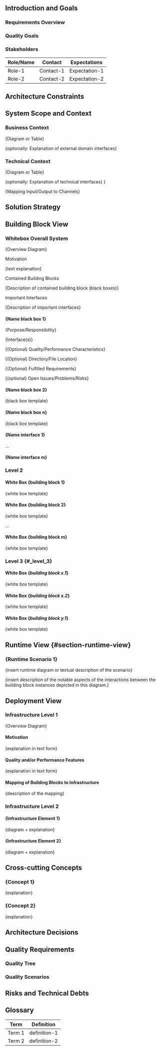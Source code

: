 ## Introduction and Goals

### Requirements Overview

### Quality Goals

### Stakeholders

| Role/Name | Contact   | Expectations  |
|-----------|-----------|---------------|
| Role-1    | Contact-1 | Expectation-1 |
| Role-2    | Contact-2 | Expectation-2 |

## Architecture Constraints

## System Scope and Context

### Business Context

{Diagram or Table}

{optionally: Explanation of external domain interfaces}

### Technical Context

{Diagram or Table}

{optionally: Explanation of technical interfaces} }

{Mapping Input/Output to Channels}

## Solution Strategy

## Building Block View

### Whitebox Overall System

{Overview Diagram}

Motivation

{text explanation}

Contained Building Blocks

{Description of contained building block (black boxes)}

Important Interfaces

{Description of important interfaces}

#### {Name black box 1}

{Purpose/Responsibility}

{Interface(s)}

{(Optional) Quality/Performance Characteristics}

{(Optional) Directory/File Location}

{(Optional) Fulfilled Requirements}

{(optional) Open Issues/Problems/Risks}

#### {Name black box 2}

{black box template}

#### {Name black box n}

{black box template}

#### {Name interface 1}

...

#### {Name interface m}

### Level 2

#### White Box {building block 1}

{white box template}

#### White Box {building block 2}

{white box template}

...

#### White Box {building block m}

{white box template}

### Level 3 {#_level_3}

#### White Box {_building block x.1_} 

{white box template}

#### White Box {_building block x.2_}

{white box template}

#### White Box {_building block y.1_}

{white box template}

## Runtime View {#section-runtime-view}

### {Runtime Scenario 1}

{insert runtime diagram or textual description of the scenario}

{insert description of the notable aspects of the interactions between the building block instances depicted in this diagram.}

## Deployment View

### Infrastructure Level 1

{Overview Diagram}

#### Motivation

{explanation in text form}

#### Quality and/or Performance Features

{explanation in text form}

#### Mapping of Building Blocks to Infrastructure

{description of the mapping}

### Infrastructure Level 2

#### {Infrastructure Element 1}

{diagram + explanation}

#### {Infrastructure Element 2}

{diagram + explanation}

## Cross-cutting Concepts

### {Concept 1} 

{explanation}

### {Concept 2}

{explanation}

## Architecture Decisions

## Quality Requirements

### Quality Tree

### Quality Scenarios

## Risks and Technical Debts

## Glossary

| Term   | Definition   |
|--------|--------------|
| Term 1 | definition-1 |
| Term 2 | definition-2 |